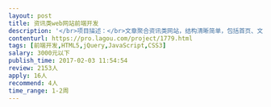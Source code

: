 ```yaml
---                
layout: post       
title: 资讯类web网站前端开发           
description: '</br>项目描述：</br>文章聚合资讯类网站，结构清晰简单，包括首页、文章页、分类页、搜索结果页、网站地图页。基于模板开发，已有原型图。</br></br>人员要求：</br>杭州本地开发者，可当面沟通优先。</br>'     
contenturl: https://pro.lagou.com/project/1779.html      
tags: [前端开发,HTML5,jQuery,JavaScript,CSS3]            
salary: 3000元以下          
publish_time: 2017-02-03 11:54:54         
review: 2153人                   
apply: 16人                   
recommend: 4人                   
time_range: 1-2周              
---                 
```

